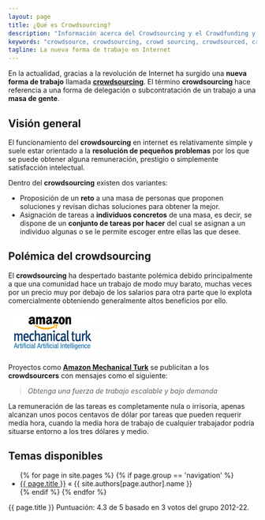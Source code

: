 ```yaml
---
layout: page
title: ¿Qué es Crowdsourcing?
description: "Información acerca del Crowdsourcing y el Crowdfunding y sus diferencias."
keywords: "crowdsource, crowdsourcing, crowd sourcing, crowdsourced, crowdfunding, crowd funding, mechanical turk, subcontratación en masa, financiación en masa, masa social, financiación colectiva, turco mecánico"
tagline: La nueva forma de trabajo en Internet
---
```



En la actualidad, gracias a la revolución de Internet ha surgido una **nueva forma de trabajo**
llamada [**crowdsourcing**](http://es.wikipedia.org/wiki/Crowdsourcing). El término **crowdsourcing** hace referencia a una forma de delegación 
o subcontratación de un trabajo a una **masa de gente**.

Visión general
--------------
El funcionamiento del **crowdsourcing** en internet es relativamente simple y suele estar orientado
a la **resolución de pequeños problemas** por los que se puede obtener alguna remuneración, prestigio
o simplemente satisfacción intelectual.

Dentro del **crowdsourcing** existen dos variantes:

+ Proposición de un **reto** a una masa de personas que proponen soluciones y revisan dichas soluciones para obtener la mejor.
+ Asignación de tareas a **individuos concretos** de una masa, es decir, se dispone de un **conjunto de tareas por hacer** del cual se asignan a un individuo algunas o se le permite escoger entre ellas las que desee.

Polémica del **crowdsourcing**
--------------------------
El **crowdsourcing** ha despertado bastante polémica debido principalmente a que una comunidad hace un trabajo de modo muy barato,
muchas veces por un precio muy por debajo de los salarios para otra parte que lo explota comercialmente obteniendo generalmente
altos beneficios por ello.

<div class="row">
	<div class="span4">
		<img src="assets/img/amazon_mechanical_turk.gif" alt="Logo de Amazon Mechanical Turk" title="Logo de Amazon Mechanical Turk" />
	</div>
	<div class="span10">
		<p>Proyectos como <a href="https://www.mturk.com"><strong>Amazon Mechanical Turk</strong></a> se publicitan a los <strong>crowdsourcers</strong> con mensajes como el siguiente:</p>
		<blockquote>
		<p><em>Obtenga una fuerza de trabajo escalable y bajo demanda</em></p>
		</blockquote>
	</div>
</div>

La remuneración de las tareas es completamente nula o irrisoria, apenas alcanzan unos pocos centavos
de dólar por tareas que pueden requerir media hora, cuando la media hora de trabajo de cualquier trabajador podría situarse entorno a
los tres dólares y medio.


## Temas disponibles

<ul class="posts">
  {% for page in site.pages %}
    {% if page.group == 'navigation' %}
    <li><a href="{{ BASE_PATH }}{{ page.url }}">{{ page.title }}</a> &laquo; <span>{{ site.authors[page.author].name }}</span></li>
    {% endif %}
  {% endfor %}
</ul>

<div class="hreview-aggregate">
   <span class="item">
     <span class="fn">{{ page.title }}</span>
   </span>
   <span class="rating">
	Puntuación: <span class="average">4.3</span> de <span class="best">5</span>
   </span>
   basado en <span class="votes">3</span> votos del grupo 2012-22.
</div>
